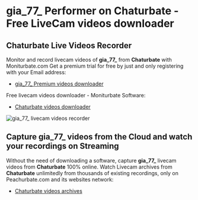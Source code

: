 # gia_77_ Performer on Chaturbate - Free LiveCam videos downloader

## Chaturbate Live Videos Recorder

Monitor and record livecam videos of **gia_77_** from **Chaturbate** with Moniturbate.com
Get a premium trial for free by just and only registering with your Email address:
* [gia_77_ Premium videos downloader](https://moniturbate.com/request-demo-licence-key.html)

Free livecam videos downloader - Moniturbate Software:
* [Chaturbate videos downloader](https://moniturbate.com/moniturbate-download-software.html)

![gia_77_ livecam videos recorder](https://peachurnet.com/templates/moniturbate-software.png)


## Capture gia_77_ videos from the Cloud and watch your recordings on Streaming

Without the need of downloading a software, capture **gia_77_** livecam videos from **Chaturbate** 100% online.
Watch Livecam archives from **Chaturbate** unlimitedly from thousands of existing recordings, only on Peachurbate.com and its websites network:
* [Chaturbate videos archives](https://peachurnet.com/)